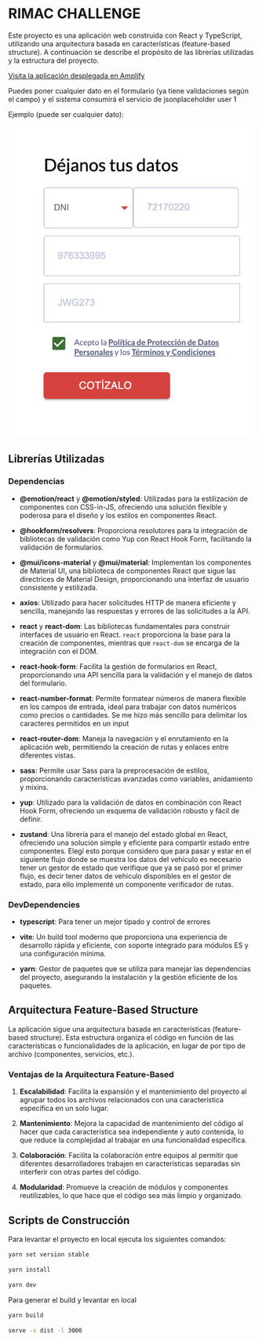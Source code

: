 # RIMAC CHALLENGE

Este proyecto es una aplicación web construida con React y TypeScript, utilizando una arquitectura basada en características (feature-based structure). A continuación se describe el propósito de las librerías utilizadas y la estructura del proyecto.

[Visita la aplicación desplegada en Amplify](https://main.d18fnk4rz2zoyg.amplifyapp.com/)

Puedes poner cualquier dato en el formulario (ya tiene validaciones según el campo) y el sistema consumirá el servicio de jsonplaceholder user 1 

Ejemplo (puede ser cualquier dato):

![Ejemplo](public/example.png)

## Librerías Utilizadas

### Dependencias

- **@emotion/react** y **@emotion/styled**: Utilizadas para la estilización de componentes con CSS-in-JS, ofreciendo una solución flexible y poderosa para el diseño y los estilos en componentes React.

- **@hookform/resolvers**: Proporciona resolutores para la integración de bibliotecas de validación como Yup con React Hook Form, facilitando la validación de formularios.

- **@mui/icons-material** y **@mui/material**: Implementan los componentes de Material UI, una biblioteca de componentes React que sigue las directrices de Material Design, proporcionando una interfaz de usuario consistente y estilizada.

- **axios**: Utilizado para hacer solicitudes HTTP de manera eficiente y sencilla, manejando las respuestas y errores de las solicitudes a la API.

- **react** y **react-dom**: Las bibliotecas fundamentales para construir interfaces de usuario en React. `react` proporciona la base para la creación de componentes, mientras que `react-dom` se encarga de la integración con el DOM.

- **react-hook-form**: Facilita la gestión de formularios en React, proporcionando una API sencilla para la validación y el manejo de datos del formulario.

- **react-number-format**: Permite formatear números de manera flexible en los campos de entrada, ideal para trabajar con datos numéricos como precios o cantidades. Se me hizo más sencillo para delimitar los caracteres permitidos en un input

- **react-router-dom**: Maneja la navegación y el enrutamiento en la aplicación web, permitiendo la creación de rutas y enlaces entre diferentes vistas.

- **sass**: Permite usar Sass para la preprocesación de estilos, proporcionando características avanzadas como variables, anidamiento y mixins.

- **yup**: Utilizado para la validación de datos en combinación con React Hook Form, ofreciendo un esquema de validación robusto y fácil de definir.

- **zustand**: Una librería para el manejo del estado global en React, ofreciendo una solución simple y eficiente para compartir estado entre componentes. Elegí esto porque considero que para pasar y estar en el siguiente flujo donde se muestra los datos del vehículo es necesario tener un gestor de estado que verifique que ya se pasó por el primer flujo, es decir tener datos de vehiculo disponibles en el gestor de estado, para ello implementé un componente verificador de rutas.

### DevDependencies


- **typescript**: Para tener un mejor tipado y control de errores

- **vite**: Un build tool moderno que proporciona una experiencia de desarrollo rápida y eficiente, con soporte integrado para módulos ES y una configuración mínima.

- **yarn**: Gestor de paquetes que se utiliza para manejar las dependencias del proyecto, asegurando la instalación y la gestión eficiente de los paquetes.

## Arquitectura Feature-Based Structure

La aplicación sigue una arquitectura basada en características (feature-based structure). Esta estructura organiza el código en función de las características o funcionalidades de la aplicación, en lugar de por tipo de archivo (componentes, servicios, etc.). 

### Ventajas de la Arquitectura Feature-Based

1. **Escalabilidad**: Facilita la expansión y el mantenimiento del proyecto al agrupar todos los archivos relacionados con una característica específica en un solo lugar.

2. **Mantenimiento**: Mejora la capacidad de mantenimiento del código al hacer que cada característica sea independiente y auto contenida, lo que reduce la complejidad al trabajar en una funcionalidad específica.

3. **Colaboración**: Facilita la colaboración entre equipos al permitir que diferentes desarrolladores trabajen en características separadas sin interferir con otras partes del código.

4. **Modularidad**: Promueve la creación de módulos y componentes reutilizables, lo que hace que el código sea más limpio y organizado.

## Scripts de Construcción

Para levantar el proyecto en local ejecuta los siguientes comandos:

```bash
yarn set version stable
```

```bash
yarn install
```

```bash
yarn dev
```

Para generar el build y levantar en local

```bash
yarn build
```

```bash
serve -s dist -l 3000
```